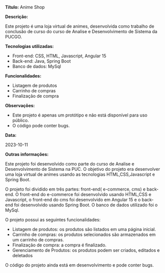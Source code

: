 **Título:** Anime Shop

**Descrição:**

Este projeto é uma loja virtual de animes, desenvolvida como trabalho de conclusão de curso do curso de Analise e Desenvolvimento de Sistema da PUCGO.

**Tecnologias utilizadas:**

* Front-end:  CSS, HTML, Javascript, Angular 15
* Back-end: Java, Spring Boot
* Banco de dados: MySql

**Funcionalidades:**

* Listagem de produtos
* Carrinho de compras
* Finalização de compra

**Observações:**

* Este projeto é apenas um protótipo e não está disponível para uso público.
* O código pode conter bugs.

**Data:**

2023-10-11

**Outras informações:**

Este projeto foi desenvolvido como parte do curso de Analise e Desenvolvimento de Sistema na PUC. O objetivo do projeto era desenvolver uma loja virtual de animes usando as tecnologias HTML,CSS,Javascript e Spring Boot.

O projeto foi dividido em três partes: front-end( e-commerce, cms) e back-end. O front-end do e-commerce foi desenvolvido usando HTML,CSS e Javascript, o front-end do cms foi desenvolvido em Angular 15 e o back-end foi desenvolvido usando Spring Boot. O banco de dados utilizado foi o MySql.

O projeto possui as seguintes funcionalidades:

* Listagem de produtos: os produtos são listados em uma página inicial.
* Carrinho de compras: os produtos selecionados são armazenados em um carrinho de compras.
* Finalização de compra: a compra é finalizado.
* Gerenciamento de Produtos: os produtos podem ser criados, editados e deletados

O código do projeto ainda está em desenvolvimento e pode conter bugs.
